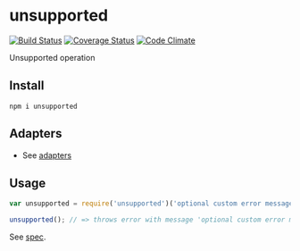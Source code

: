 # unsupported

[![Build Status](https://travis-ci.org/javiercejudo/unsupported.svg)](https://travis-ci.org/javiercejudo/unsupported)
[![Coverage Status](https://coveralls.io/repos/javiercejudo/unsupported/badge.svg?branch=master)](https://coveralls.io/r/javiercejudo/unsupported?branch=master)
[![Code Climate](https://codeclimate.com/github/javiercejudo/unsupported/badges/gpa.svg)](https://codeclimate.com/github/javiercejudo/unsupported)

Unsupported operation

## Install

    npm i unsupported

## Adapters

- See [adapters](https://www.npmjs.com/browse/keyword/core-arbitrary-precision-adapter)

## Usage

```js
var unsupported = require('unsupported')('optional custom error message');

unsupported(); // => throws error with message 'optional custom error message'
```

See [spec](test/spec.js).
